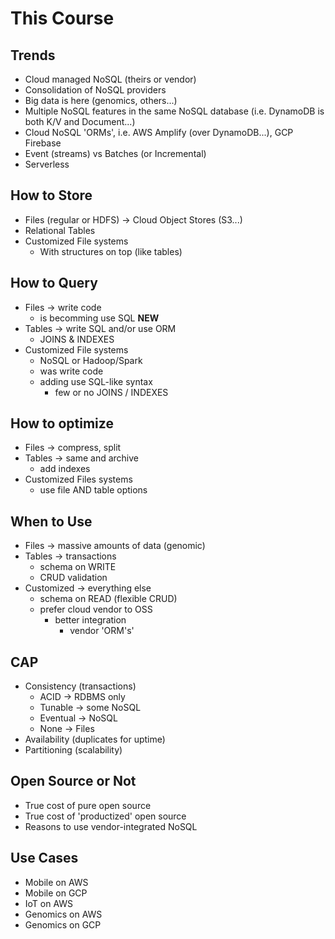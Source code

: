 # This Course

## Trends
 - Cloud managed NoSQL (theirs or vendor)
 - Consolidation of NoSQL providers
 - Big data is here (genomics, others...)
 - Multiple NoSQL features in the same NoSQL database (i.e. DynamoDB is both K/V and Document...)
 - Cloud NoSQL 'ORMs', i.e. AWS Amplify (over DynamoDB...), GCP Firebase
 - Event (streams) vs Batches (or Incremental)
 - Serverless

 ## How to Store
 - Files (regular or HDFS)
    -> Cloud Object Stores (S3...)
 - Relational Tables
 - Customized File systems
    - With structures on top (like tables)

 ## How to Query
 - Files -> write code
    - is becomming use SQL **NEW**
 - Tables -> write SQL and/or use ORM
    - JOINS & INDEXES
 - Customized File systems
    - NoSQL or Hadoop/Spark
    - was write code
    - adding use SQL-like syntax
        - few or no JOINS / INDEXES

## How to optimize
 - Files -> compress, split
 - Tables -> same and archive
    - add indexes
 - Customized Files systems
    - use file AND table options

## When to Use
 - Files -> massive amounts of data (genomic)
 - Tables -> transactions
    - schema on WRITE
    - CRUD validation
 - Customized -> everything else
    - schema on READ (flexible CRUD)
    - prefer cloud vendor to OSS
        - better integration 
            - vendor 'ORM's'

## CAP
 - Consistency (transactions)
    - ACID -> RDBMS only
    - Tunable -> some NoSQL
    - Eventual -> NoSQL
    - None -> Files
 - Availability (duplicates for uptime)
 - Partitioning (scalability)

## Open Source or Not
- True cost of pure open source
- True cost of 'productized' open source
- Reasons to use vendor-integrated NoSQL

## Use Cases
- Mobile on AWS
- Mobile on GCP
- IoT on AWS
- Genomics on AWS
- Genomics on GCP
